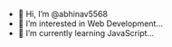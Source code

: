 - 👋 Hi, I’m @abhinav5568
- 👀 I’m interested in Web Development...
- 🌱 I’m currently learning JavaScript...

<!---
abhinav5568/abhinav5568 is a ✨ special ✨ repository because its `README.md` (this file) appears on your GitHub profile.
You can click the Preview link to take a look at your changes.
--->

